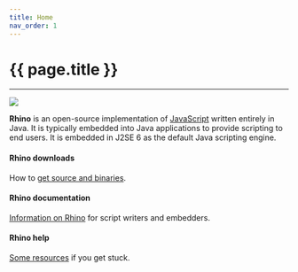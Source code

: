 ```yaml
---
title: Home
nav_order: 1
---
```

# {{ page.title }}

---
![](https://upload.wikimedia.org/wikipedia/commons/thumb/4/4f/Rhino_%28234581759%29.jpeg/512px-Rhino_%28234581759%29.jpeg)

**Rhino** is an open-source implementation of [JavaScript](https://developer.mozilla.org/en-US/docs/Web/JavaScript) written entirely in Java. It is typically embedded into Java applications to provide scripting to end users. It is embedded in J2SE 6 as the default Java scripting engine.

#### Rhino downloads

How to [get source and binaries](./_docs/releases.md).

#### Rhino documentation

[Information on Rhino](./_docs/documentation.md) for script writers and embedders.

#### Rhino help

[Some resources](community.md) if you get stuck.
